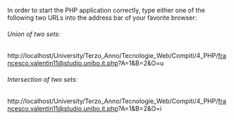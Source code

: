 In order to start the PHP application correctly, type either one of the following two URLs into the address bar of your favorite browser:  

###### Union of two sets:  
http://localhost/University/Terzo_Anno/Tecnologie_Web/Compiti/4_PHP/francesco.valentin11@studio.unibo.it.php?A=1&B=2&O=u

###### Intersection of two sets:  
http://localhost/University/Terzo_Anno/Tecnologie_Web/Compiti/4_PHP/francesco.valentin11@studio.unibo.it.php?A=1&B=2&O=i

